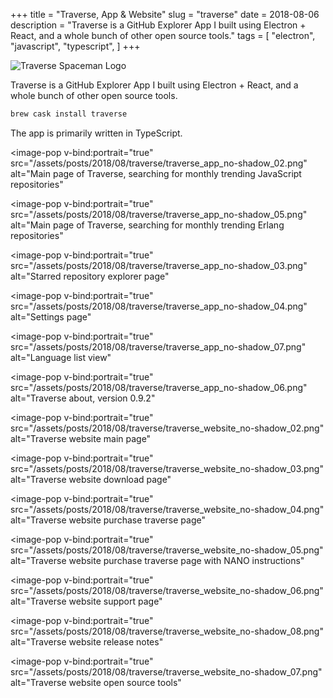 +++
title = "Traverse, App & Website"
slug = "traverse"
date = 2018-08-06
description = "Traverse is a GitHub Explorer App I built using Electron + React, and a whole bunch of other open source tools."
tags = [
    "electron",
    "javascript",
    "typescript",
]
+++

![Traverse Spaceman Logo](/assets/posts/2018/08/traverse/pointing.png)

Traverse is a GitHub Explorer App I built using Electron + React, and a whole bunch of other open source tools.

```bash
brew cask install traverse
```

The app is primarily written in TypeScript.

<image-pop
    v-bind:portrait="true"
    src="/assets/posts/2018/08/traverse/traverse_app_no-shadow_02.png"
    alt="Main page of Traverse, searching for monthly trending JavaScript repositories"
></image-pop>


<image-pop
    v-bind:portrait="true"
    src="/assets/posts/2018/08/traverse/traverse_app_no-shadow_05.png"
    alt="Main page of Traverse, searching for monthly trending Erlang repositories"
></image-pop>

<image-pop
    v-bind:portrait="true"
    src="/assets/posts/2018/08/traverse/traverse_app_no-shadow_03.png"
    alt="Starred repository explorer page"
></image-pop>

<image-pop
    v-bind:portrait="true"
    src="/assets/posts/2018/08/traverse/traverse_app_no-shadow_04.png"
    alt="Settings page"
></image-pop>

<image-pop
    v-bind:portrait="true"
    src="/assets/posts/2018/08/traverse/traverse_app_no-shadow_07.png"
    alt="Language list view"
></image-pop>

<image-pop
    v-bind:portrait="true"
    src="/assets/posts/2018/08/traverse/traverse_app_no-shadow_06.png"
    alt="Traverse about, version 0.9.2"
></image-pop>

<image-pop
    v-bind:portrait="true"
    src="/assets/posts/2018/08/traverse/traverse_website_no-shadow_02.png"
    alt="Traverse website main page"
></image-pop>

<image-pop
    v-bind:portrait="true"
    src="/assets/posts/2018/08/traverse/traverse_website_no-shadow_03.png"
    alt="Traverse website download page"
></image-pop>

<image-pop
    v-bind:portrait="true"
    src="/assets/posts/2018/08/traverse/traverse_website_no-shadow_04.png"
    alt="Traverse website purchase traverse page"
></image-pop>

<image-pop
    v-bind:portrait="true"
    src="/assets/posts/2018/08/traverse/traverse_website_no-shadow_05.png"
    alt="Traverse website purchase traverse page with NANO instructions"
></image-pop>

<image-pop
    v-bind:portrait="true"
    src="/assets/posts/2018/08/traverse/traverse_website_no-shadow_06.png"
    alt="Traverse website support page"
></image-pop>

<image-pop
    v-bind:portrait="true"
    src="/assets/posts/2018/08/traverse/traverse_website_no-shadow_08.png"
    alt="Traverse website release notes"
></image-pop>

<image-pop
    v-bind:portrait="true"
    src="/assets/posts/2018/08/traverse/traverse_website_no-shadow_07.png"
    alt="Traverse website open source tools"
></image-pop>

